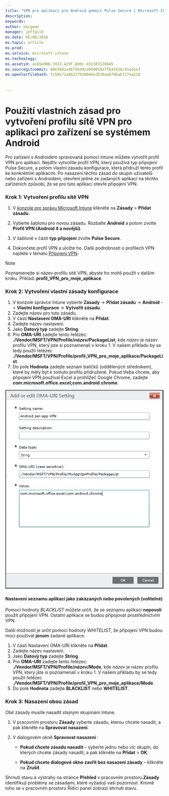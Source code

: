 ```yaml
---
title: "VPN pro aplikaci pro Android pomocí Pulse Secure | Microsoft Intune"
description: 
keywords: 
author: nbigman
manager: jeffgilb
ms.date: 05/08/2016
ms.topic: article
ms.prod: 
ms.service: microsoft-intune
ms.technology: 
ms.assetid: ac65e906-3922-429f-8d9c-d313d3126645
ms.sourcegitcommit: 40e5602a4675bd92a85001827fb43426c41ed1e3
ms.openlocfilehash: fc58e71a9b2279200dee2630aab7dbab727ea128


---
```


# Použití vlastních zásad pro vytvoření profilu sítě VPN pro aplikaci pro zařízení se systémem Android

Pro zařízení s Androidem spravovaná pomocí Intune můžete vytvořit profil VPN pro aplikaci. Nejdřív vytvoříte profil VPN, který používá typ připojení Pulse Secure, a potom vlastní zásadu konfigurace, která přidruží tento profil ke konkrétním aplikacím. Po nasazení těchto zásad do skupin uživatelů nebo zařízení s Androidem, otevření jedné ze zadaných aplikací na těchto zařízeních způsobí, že se pro tuto aplikaci otevře připojení VPN. 

### Krok 1: Vytvoření profilu sítě VPN

1. V [konzole pro správu Microsoft Intune](https://manage.microsoft.com) klikněte na **Zásady** > **Přidat zásadu**.
2. Vyberte šablonu pro novou zásadu. Rozbalte **Android** a potom zvolte **Profil VPN (Android 4 a novější)**.

3. V šabloně v části **typ připojení** zvolte **Pulse Secure**.
4. Dokončete profil VPN a uložte ho. Další podrobnosti o profilech VPN najdete v tématu [Připojení VPN](vpn-connections-in-microsoft-intune.md).

> [!NOTE]
Poznamenejte si název profilu sítě VPN, abyste ho mohli použít v dalším kroku. Příklad: **profil_VPN_pro_moje_aplikace**.
   
### Krok 2: Vytvoření vlastní zásady konfigurace
    
   1. V konzole správce Intune vyberte **Zásady** -> **Přidat zásadu** -> **Android** -> **Vlastní konfigurace** -> **Vytvořit zásadu**.
   2. Zadejte název pro tuto zásadu.
   3. V části **Nastavení OMA-URI** klikněte na **Přidat**.
   4. Zadejte název nastavení.
   5. Jako **Datový typ** zadejte **String**.
   6. Pro **OMA-URI** zadejte tento řetězec: **./Vendor/MSFT/VPN/Profile/*název*/PackageList**, kde *název* je název profilu VPN, který jste si poznamenali v kroku 1. V našem příkladu by se tedy použil řetězec **./Vendor/MSFT/VPN/Profile/profil_VPN_pro_moje_aplikace/PackageList**.
   7.   Do pole **Hodnota** zadejte seznam balíčků (oddělených středníkem), které by měly být k tomuto profilu přidružené.  Pokud třeba chcete, aby připojení VPN používal Excel a prohlížeč Google Chrome, zadejte **com.microsoft.office.excel;com.android.chrome**.
  

   ![Příklad vlastní zásady VPN pro aplikaci pro Android](..\media\android_per_app_vpn_oma_uri.png) 
#### Nastavení seznamu aplikací jako zakázaných nebo povolených (volitelné)
Pomocí hodnoty *BLACKLIST* můžete určit, že se seznamu aplikací **nepovolí** použít připojení VPN.  Ostatní aplikace se budou připojovat prostřednictvím VPN.

Další možností je určit pomocí hodnoty *WHITELIST*, že připojení VPN budou moci používat **jenom** zadané aplikace.
 

1.  V části Nastavení OMA-URI klikněte na **Přidat**.
2.  Zadejte název nastavení.
3.  Jako **Datový typ** zadejte **String**.
4.  Pro **OMA-URI** zadejte tento řetězec: **./Vendor/MSFT/VPN/Profile/*název*/Mode**, kde *název* je název profilu VPN, který jste si poznamenali v kroku 1. V našem příkladu by se tedy použil řetězec **./Vendor/MSFT/VPN/Profile/profil_VPN_pro_moje_aplikace/Mode**.
5.  Do pole **Hodnota** zadejte **BLACKLIST** nebo **WHITELIST**. 


   
### Krok 3: Nasazení obou zásad

*Obě* zásady musíte nasadit *stejným* skupinám Intune.

   1.  V pracovním prostoru **Zásady** vyberte zásadu, kterou chcete nasadit, a pak klikněte na **Spravovat nasazení**.

2.  V dialogovém okně **Spravovat nasazení** :

    -   **Pokud chcete zásadu nasadit** – vyberte jednu nebo víc skupin, do kterých chcete zásady nasadit, a pak klikněte na **Přidat** &gt; **OK**.

    -   **Pokud chcete dialogové okno zavřít bez nasazení zásady** – klikněte na **Zrušit**.

Shrnutí stavu a výstrahy na stránce **Přehled** v pracovním prostoru **Zásady** identifikují problémy se zásadami, které vyžadují vaši pozornost. Kromě toho se v pracovním prostoru Řídicí panel zobrazí shrnutí stavu.




<!--HONumber=Jun16_HO4-->


